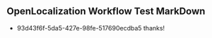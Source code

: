 ## OpenLocalization Workflow Test MarkDown
* 93d43f6f-5da5-427e-98fe-517690ecdba5 thanks!

<!--HONumber=Jul16_HO3-->



